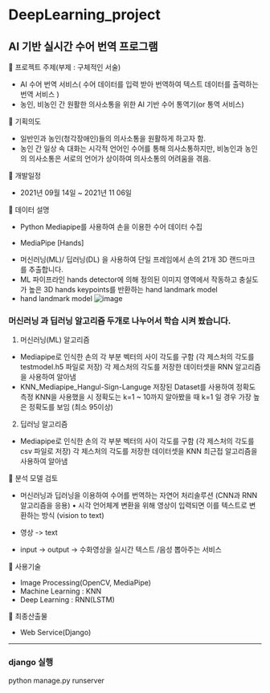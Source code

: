 # DeepLearning_project

## AI 기반 실시간 수어 번역 프로그램

 프로젝트 주제(부제 : 구체적인 서술)
 - AI 수어 번역 서비스( 수어 데이터를 입력 받아 번역하여 텍스트 데이터를 출력하는 번역 서비스 ) 
 - 농인, 비농인 간 원활한 의사소통을 위한 AI 기반 수어 통역기(or 통역 서비스)
 
 기획의도
 - 일반인과 농인(청각장애인)들의 의사소통을 원활하게 하고자 함.
 - 농인 간 일상 속 대화는 시각적 언어인 수어를 통해 의사소통하지만, 비농인과 농인의 의사소통은 서로의 언어가 상이하여 의사소통의 어려움을 겪음.

 개발일정
 - 2021년 09월 14일 ~ 2021년 11 06일 

 데이터 설명
 - Python Mediapipe를 사용하여 손을 이용한 수어 데이터 수집 

  * MediaPipe [Hands]
  - 머신러닝(ML)/ 딥러닝(DL) 을 사용하여 단일 프레임에서 손의 21개 3D 랜드마크를 추출합니다.
  - ML 파이프라인
    hands detector에 의해 정의된 이미지 영역에서 작동하고 충실도가 높은 3D hands keypoints를 반환하는 hand landmark model
  - hand landmark model
![image](https://user-images.githubusercontent.com/67953299/143383410-f5a13ca6-2de6-441d-9901-52a68f15f9a6.png)
  
  
  
  ### 머신러닝 과 딥러닝 알고리즘 두개로 나누어서 학습 시켜 봤습니다.
 1. 머신러닝(ML) 알고리즘
  -  Mediapipe로 인식한 손의 각 부분 벡터의 사이 각도를 구함 (각 제스처의 각도를 testmodel.h5 파일로 저장)
     각 제스처의 각도를 저장한 데이터셋을 RNN 알고리즘을 사용하여 알아냄
  - KNN_Mediapipe_Hangul-Sign-Languge
    저장된 Dataset를 사용하여 정확도 측정
    KNN을 사용했을 시 정확도는 k=1 ~ 10까지 알아봤을 때 k=1 일 경우 가장 높은 정확도를 보임 (최소 95이상)
 2. 딥러닝 알고리즘 
  - Mediapipe로 인식한 손의 각 부분 벡터의 사이 각도를 구함 (각 제스처의 각도를 csv 파일로 저장)
    각 제스처의 각도를 저장한 데이터셋을 KNN 최근접 알고리즘을 사용하여 알아냄
       
     
 분석 모델 검토
 - 머신러닝과 딥러닝을 이용하여 수어를 번역하는 자연어 처리솔루션 
   (CNN과 RNN 알고리즘을 응용)
• 시각 언어체계 변환을 위해 영상이 입력되면 
  이를 텍스트로 변환하는 방식 (vision to text)

 - 영상 -> text 
 - input -> output
 -> 수화영상을 실시간 텍스트 /음성 뽑아주는 서비스


 사용기술
 - Image Processing(OpenCV, MediaPipe)
 - Machine Learning : KNN 
 - Deep Learning : RNN(LSTM)

 최종산출물
 - Web Service(Django)

------------------------------------------------------------------------------

### django 실행
python manage.py runserver 

